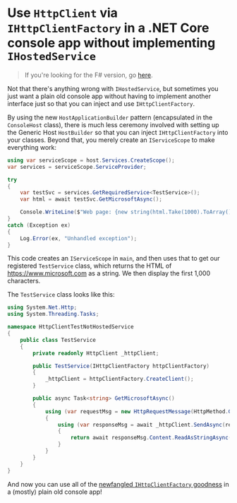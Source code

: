 # Use `HttpClient` via `IHttpClientFactory` in a .NET Core console app without implementing `IHostedService` #

> If you're looking for the F# version, go [here](https://github.com/jonsagara/HttpClientTestNotHostedServiceFSharp).

Not that there's anything wrong with `IHostedService`, but sometimes you just want a plain old console app without 
having to implement another interface just so that you can inject and use `IHttpClientFactory`.

By using the new `HostApplicationBuilder` pattern (encapsulated in the `ConsoleHost` class), there is much less
ceremony involved with setting up the Generic Host `HostBuilder` so that you can inject `IHttpClientFactory` 
into your classes. Beyond that, you merely create an `IServiceScope` to make everything work:

```csharp
using var serviceScope = host.Services.CreateScope();
var services = serviceScope.ServiceProvider;

try
{
    var testSvc = services.GetRequiredService<TestService>();
    var html = await testSvc.GetMicrosoftAsync();

    Console.WriteLine($"Web page: {new string(html.Take(1000).ToArray())}");
}
catch (Exception ex)
{
    Log.Error(ex, "Unhandled exception");
}
```

This code creates an `IServiceScope` in `main`, and then uses that to get our registered `TestService` class, which returns the HTML of https://www.microsoft.com
as a string. We then display the first 1,000 characters.

The `TestService` class looks like this:

```csharp
using System.Net.Http;
using System.Threading.Tasks;

namespace HttpClientTestNotHostedService
{
    public class TestService
    {
        private readonly HttpClient _httpClient;

        public TestService(IHttpClientFactory httpClientFactory)
        {
            _httpClient = httpClientFactory.CreateClient();
        }

        public async Task<string> GetMicrosoftAsync()
        {
            using (var requestMsg = new HttpRequestMessage(HttpMethod.Get, "https://www.microsoft.com"))
            {
                using (var responseMsg = await _httpClient.SendAsync(requestMsg))
                {
                    return await responseMsg.Content.ReadAsStringAsync();
                }
            }
        }
    }
}
```

And now you can use all of the [newfangled `IHttpClientFactory` goodness](https://docs.microsoft.com/en-us/aspnet/core/fundamentals/http-requests?view=aspnetcore-2.2) 
in a (mostly) plain old console app!